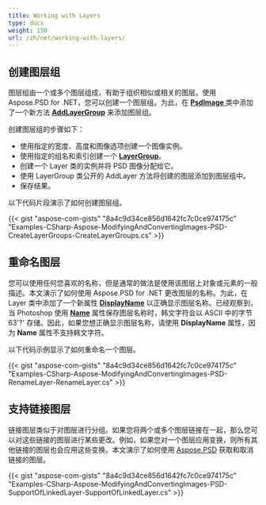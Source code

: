 ```yaml
---
title: Working with Layers
type: docs
weight: 150
url: /zh/net/working-with-layers/
---
```


## **创建图层组**
图层组由一个或多个图层组成，有助于组织相似或相关的图层。使用 Aspose.PSD for .NET，您可以创建一个图层组。为此，在 **[PsdImage ](https://reference.aspose.com/net/psd/aspose.psd.fileformats.psd/psdimage)** 类中添加了一个新方法 **[AddLayerGroup](https://reference.aspose.com/net/psd/aspose.psd.fileformats.psd/psdimage/methods/addlayergroup)** 来添加图层组。

创建图层组的步骤如下：

- 使用指定的宽度、高度和图像选项创建一个图像实例。
- 使用指定的组名和索引创建一个 **[LayerGroup](https://reference.aspose.com/net/psd/aspose.psd.fileformats.psd/layers/layergroup)**。
- 创建一个 Layer 类的实例并将 PSD 图像分配给它。
- 使用 LayerGroup 类公开的 AddLayer 方法将创建的图层添加到图层组中。
- 保存结果。

以下代码片段演示了如何创建图层组。

{{< gist "aspose-com-gists" "8a4c9d34ce856d1642fc7c0ce974175c" "Examples-CSharp-Aspose-ModifyingAndConvertingImages-PSD-CreateLayerGroups-CreateLayerGroups.cs" >}}


## **重命名图层**
您可以使用任何您喜欢的名称，但是通常的做法是使用该图层上对象或元素的一般描述。本文演示了如何使用 Aspose.PSD for .NET 更改图层的名称。为此，在 Layer 类中添加了一个新属性 **[DisplayName](https://reference.aspose.com/net/aspose.psd.fileformats.psd/layers/layer/properties/displayname)** 以正确显示图层名称。已经观察到，当 Photoshop 使用 **[Name](https://reference.aspose.com/net/aspose.psd.fileformats.psd/layers/layer/properties/name)** 属性保存图层名称时，韩文字符会以 ASCII 中的字节 63'?' 存储。因此，如果您想正确显示图层名称，请使用 **DisplayName** 属性，因为 **Name** 属性不支持韩文字符。

以下代码示例显示了如何重命名一个图层。


{{< gist "aspose-com-gists" "8a4c9d34ce856d1642fc7c0ce974175c" "Examples-CSharp-Aspose-ModifyingAndConvertingImages-PSD-RenameLayer-RenameLayer.cs" >}}


## **支持链接图层**
链接图层类似于对图层进行分组。如果您将两个或多个图层链接在一起，那么您可以对这些链接的图层进行某些更改。例如，如果您对一个图层应用变换，则所有其他链接的图层也会应用这些变换。本文演示了如何使用 [Aspose.PSD](https://products.aspose.com/psd) 获取和取消链接的图层。


{{< gist "aspose-com-gists" "8a4c9d34ce856d1642fc7c0ce974175c" "Examples-CSharp-Aspose-ModifyingAndConvertingImages-PSD-SupportOfLinkedLayer-SupportOfLinkedLayer.cs" >}}
